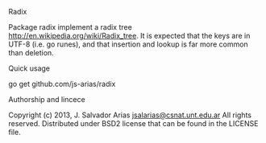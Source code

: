 Radix

Package radix implement a radix tree <http://en.wikipedia.org/wiki/Radix_tree>.
It is expected that the keys are in UTF-8 (i.e. go runes), and that insertion 
and lookup is far more common than deletion.


Quick usage

go get github.com/js-arias/radix


Authorship and lincece

Copyright (c) 2013, J. Salvador Arias <jsalarias@csnat.unt.edu.ar>
All rights reserved.
Distributed under BSD2 license that can be found in the LICENSE file.


